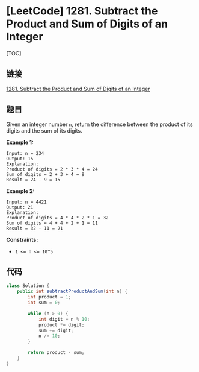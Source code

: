 # [LeetCode] 1281. Subtract the Product and Sum of Digits of an Integer

[TOC]

## 链接

[1281. Subtract the Product and Sum of Digits of an Integer](https://leetcode.com/problems/subtract-the-product-and-sum-of-digits-of-an-integer/)

## 题目

Given an integer number `n`, return the difference between the product of its digits and the sum of its digits.
 
**Example 1:**

```text
Input: n = 234
Output: 15 
Explanation: 
Product of digits = 2 * 3 * 4 = 24 
Sum of digits = 2 + 3 + 4 = 9 
Result = 24 - 9 = 15
```

**Example 2:**

```text
Input: n = 4421
Output: 21
Explanation: 
Product of digits = 4 * 4 * 2 * 1 = 32 
Sum of digits = 4 + 4 + 2 + 1 = 11 
Result = 32 - 11 = 21
```

**Constraints:**

* `1 <= n <= 10^5`

## 代码

```Java
class Solution {
    public int subtractProductAndSum(int n) {
        int product = 1;
        int sum = 0;

        while (n > 0) {
            int digit = n % 10;
            product *= digit;
            sum += digit;
            n /= 10;
        }

        return product - sum;
    }
}
```


